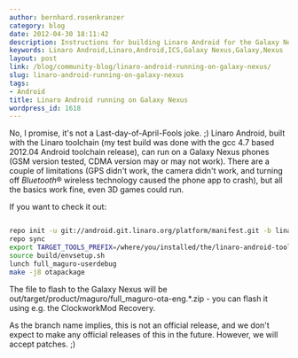 ```yaml
---
author: bernhard.rosenkranzer
category: blog
date: 2012-04-30 18:11:42
description: Instructions for building Linaro Android for the Galaxy Nexus target
keywords: Linaro Android,Linaro,Android,ICS,Galaxy Nexus,Galaxy,Nexus
layout: post
link: /blog/community-blog/linaro-android-running-on-galaxy-nexus/
slug: linaro-android-running-on-galaxy-nexus
tags:
- Android
title: Linaro Android running on Galaxy Nexus
wordpress_id: 1618
---
```


No, I promise, it's not a Last-day-of-April-Fools joke. ;)
Linaro Android, built with the Linaro toolchain (my test build was done with the gcc 4.7 based 2012.04 Android toolchain release), can run on a Galaxy Nexus phones (GSM version tested, CDMA version may or may not work).
There are a couple of limitations (GPS didn't work, the camera didn't work, and turning off *Bluetooth*® wireless technology caused the phone app to crash), but all the basics work fine, even 3D games could run.

If you want to check it out:

```bash

repo init -u git://android.git.linaro.org/platform/manifest.git -b linaro-playground -m maguro.xml
repo sync
export TARGET_TOOLS_PREFIX=/where/you/installed/the/linaro-android-toolchain/bin/arm-linux-androideabi-
source build/envsetup.sh
lunch full_maguro-userdebug
make -j8 otapackage

```

The file to flash to the Galaxy Nexus will be out/target/product/maguro/full_maguro-ota-eng.\*.zip - you can flash it using e.g. the ClockworkMod Recovery.

As the branch name implies, this is not an official release, and we don't expect to make any official releases of this in the future. However, we will accept patches. ;)